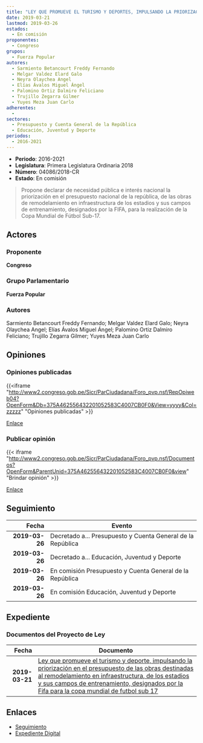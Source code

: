 ```yaml
---
title: "LEY QUE PROMUEVE EL TURISMO Y DEPORTES, IMPULSANDO LA PRIORIZACIÓN EN EL PRESUPUESTO DE LAS OBRAS DESTINADAS AL REMODELAMIENTO EN INFRAESTRUCTURA, DE LOS ESTADIOS Y SUS CAMPOS DE ENTRENAMIENTO DESIGNADOS POR LA FIFA PARA LA COPA MUNDIAL DE FÚTBOL SUB-17"
date: 2019-03-21
lastmod: 2019-03-26
estados: 
  - En comisión
proponentes: 
  - Congreso
grupos: 
  - Fuerza Popular
autores: 
  - Sarmiento Betancourt Freddy Fernando
  - Melgar Valdez Elard Galo
  - Neyra Olaychea Angel
  - Elías Ávalos Miguel Ángel
  - Palomino Ortiz Dalmiro Feliciano
  - Trujillo Zegarra Gilmer
  - Yuyes Meza Juan Carlo
adherentes: 
  - 
sectores: 
  - Presupuesto y Cuenta General de la República
  - Educación, Juventud y Deporte
periodos: 
  - 2016-2021
---
```


- **Periodo**: 2016-2021
- **Legislatura**: Primera Legislatura Ordinaria 2018
- **Número**: 04086/2018-CR
- **Estado**: En comisión

> Propone declarar de necesidad pública e interés nacional la priorización en el presupuesto nacional de la república, de las obras de remodelamiento en infraestructura de los estadios y sus campos de entrenamiento, designados por la FIFA, para la realización de la Copa Mundial de Fútbol Sub-17.


## Actores

### Proponente

**Congreso**

### Grupo Parlamentario

**Fuerza Popular**

### Autores

Sarmiento Betancourt Freddy Fernando; Melgar Valdez Elard Galo; Neyra Olaychea Angel; Elías Ávalos Miguel Ángel; Palomino Ortiz Dalmiro Feliciano; Trujillo Zegarra Gilmer; Yuyes Meza Juan Carlo


## Opiniones

### Opiniones publicadas

{{<iframe "http://www2.congreso.gob.pe/Sicr/ParCiudadana/Foro_pvp.nsf/RepOpiweb04?OpenForm&Db=375A462556432201052583C4007CB0F0&View=yyyy&Col=zzzzz" "Opiniones publicadas" >}}

[Enlace](http://www2.congreso.gob.pe/Sicr/ParCiudadana/Foro_pvp.nsf/RepOpiweb04?OpenForm&Db=375A462556432201052583C4007CB0F0&View=yyyy&Col=zzzzz)
### Publicar opinión

{{< iframe "http://www2.congreso.gob.pe/Sicr/ParCiudadana/Foro_pvp.nsf/Documentos?OpenForm&ParentUnid=375A462556432201052583C4007CB0F0&view" "Brindar opinión" >}}

[Enlace](http://www2.congreso.gob.pe/Sicr/ParCiudadana/Foro_pvp.nsf/Documentos?OpenForm&ParentUnid=375A462556432201052583C4007CB0F0&view)

## Seguimiento

| Fecha | Evento |
|------:|--------|
| **2019-03-26** | Decretado a... Presupuesto y Cuenta General de la República|
| **2019-03-26** | Decretado a... Educación, Juventud y Deporte|
| **2019-03-26** | En comisión Presupuesto y Cuenta General de la República|
| **2019-03-26** | En comisión Educación, Juventud y Deporte|


## Expediente


### Documentos del Proyecto de Ley

| Fecha | Documento |
|------:|--------|
| **2019-03-21** | [Ley que promueve el turismo y deporte, impulsando la priorización en el presupuesto de las obras destinadas al remodelamiento en infraestructura, de los estadios y sus campos de entrenamiento, designados por la Fifa para la copa mundial de futbol sub 17](http://www.leyes.congreso.gob.pe/Documentos/2016_2021/Proyectos_de_Ley_y_de_Resoluciones_Legislativas/PL0408620190321.pdf) |

## Enlaces 

- [Seguimiento](http://www2.congreso.gob.pe/Sicr/TraDocEstProc/CLProLey2016.nsf/f7fff46988ca05b1052578e100829cc7/9652e3b08317e6ea052583c4007c47c8?OpenDocument)
- [Expediente Digital](http://www2.congreso.gob.pe/Sicr/TraDocEstProc/CLProLey2016.nsf/f7fff46988ca05b1052578e100829cc7/9652e3b08317e6ea052583c4007c47c8?OpenDocument&Click=05257FB7005EB655.eb71d0cf91d8294e05256cdf006b5706/$Body/0.1C6C)

